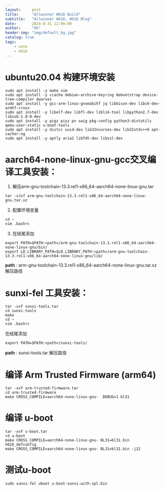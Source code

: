 ```yaml
---
layout:     post
title:      "Allwinner H616 Build"
subtitle:   "Allwinner H616, H616 Blog"
date:       2024-8-31 12:00:00
author:     "Xh"
header-img: "img/default_bg.jpg"
catalog: true
tags:
    - note
    - h616
---
```

# ubuntu20.04 构建环境安装

```
sudo apt install -y make vim
sudo apt install -y ccache debian-archive-keyring debootstrap device-tree-compiler dwarves
sudo apt install -y gcc-arm-linux-gnueabihf jq libbison-dev libc6-dev-armhf-cross
sudo apt install -y libelf-dev libfl-dev liblz4-tool libpython2.7-dev libusb-1.0-0-dev
sudo apt install -y pigz pixz pv swig pkg-config python3-distutils qemu-user-static u-boot-tools
sudo apt install -y distcc uuid-dev lib32ncurses-dev lib32stdc++6 apt-cacher-ng
sudo apt install -y aptly aria2 libfdt-dev libssl-dev
```

#  aarch64-none-linux-gnu-gcc交叉编译工具安装：

1. 解压arm-gnu-toolchain-13.3.rel1-x86_64-aarch64-none-linux-gnu.tar
   
```
tar -xJvf arm-gnu-toolchain-13.3.rel1-x86_64-aarch64-none-linux-gnu.tar.xz
```

2. 配置环境变量
   
```
cd ~
vim .bashrc
```

3. 在结尾添加

```
export PATH=$PATH:<path>/arm-gnu-toolchain-13.3.rel1-x86_64-aarch64-none-linux-gnu/bin/
export LD_LIBRARY_PATH=$LD_LIBRARY_PATH:<path>/arm-gnu-toolchain-13.3.rel1-x86_64-aarch64-none-linux-gnu/lib/
```
**path** : arm-gnu-toolchain-13.3.rel1-x86_64-aarch64-none-linux-gnu.tar.xz 解压路径


# sunxi-fel 工具安装：

```
tar -xvf sunxi-tools.tar
cd sunxi-tools
make
cd ~
vim .bashrc
```

在结尾添加

```
export PATH=$PATH:<path>/sunxi-tools/
```
**path** : sunxi-tools.tar 解压路径

# 编译 Arm Trusted Firmware (arm64)

```
tar -xvf arm-trusted-firmware.tar
cd arm-trusted-firmware
make CROSS_COMPILE=aarch64-none-linux-gnu-  DEBUG=1 bl31
```

# 编译 u-boot

```
tar -xvf u-boot.tar
cd u-boot
make CROSS_COMPILE=aarch64-none-linux-gnu- BL31=bl31.bin h616_defconfig
make CROSS_COMPILE=aarch64-none-linux-gnu- BL31=bl31.bin -j12
```

# 测试u-boot

```
sudo sunxi-fel uboot u-boot-sunxi-with-spl.bin
```


